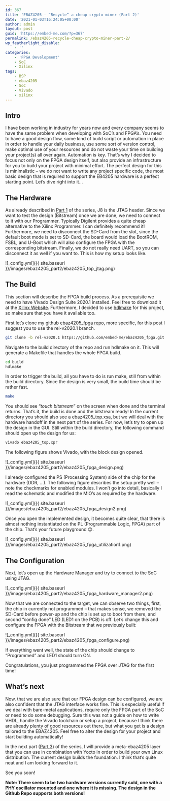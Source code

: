 ```yaml
---
id: 367
title: 'EBAZ4205 – “Recycle” a cheap crypto-miner (Part 2)'
date: '2021-01-03T16:24:05+00:00'
author: admin
layout: post
guid: 'https://embed-me.com/?p=367'
permalink: /ebaz4205-recycle-cheap-crypto-miner-part-2/
wp_featherlight_disable:
    - ''
categories:
    - 'FPGA Development'
    - SoC
    - Xilinx
tags:
    - BSP
    - ebaz4205
    - SoC
    - Vivado
    - xilinx
---
```


## Intro

I have been working in industry for years now and every company seems to have the same problem when developing with SoC’s and FPGA’s. You need to have a good design flow, some kind of build script or automation in place in order to handle your daily business, use some sort of version control, make optimal use of your resources and do not waste your time on building your project(s) all over again. Automation is key. That’s why I decided to focus not only on the FPGA design itself, but also provide an infrastructure for you to build your project with minimal effort. The perfect design for this is minimalistic – we do not want to write any project specific code, the most basic design that is required to support the EB4205 hardware is a perfect starting point. Let’s dive right into it…

## The Hardware

As already described in [Part 1](https://embed-me.github.io/ebaz4205-recycle-cheap-crypto-miner-part-1/) of the series, J8 is the JTAG header. Since we want to test the design (Bitstream) once we are done, we need to connect to it with our Programmer. Typically Digilent provides a quite cheap alternative to the Xilinx Programmer. I can definitely recommend it! Furthermore, we need to disconnect the SD-Card from the slot, since the default boot mode is set to SD-Card, the board would load the BootROM, FSBL, and U-Boot which will also configure the FPGA with the corresponding bitstream. Finally, we do not really need UART, so you can disconnect it as well if you want to. This is how my setup looks like.

![_config.yml]({{ site.baseurl }}/images/ebaz4205_part2/ebaz4205_top_jtag.png)

## The Build

This section will describe the FPGA build process. As a prerequisite we need to have Vivado Design Suite 2020.1 installed. Feel free to download it at the [Xilinx Website](https://www.xilinx.com/support/download/index.html/content/xilinx/en/downloadNav/vivado-design-tools/2020-1.html). Furthermore, I decided to use [hdlmake](https://hdlmake.readthedocs.io/en/master/) for this project, so make sure that you have it available too.

First let’s clone my github [ebaz4205\_fpga repo](https://github.com/embed-me/ebaz4205_fpga), more specific, for this post I suggest you to use the rel-v2020.1 branch.

``` bash
git clone -b rel-v2020.1 https://github.com/embed-me/ebaz4205_fpga.git
```

Navigate to the build directory of the repo and run hdlmake on it. This will generate a Makefile that handles the whole FPGA build.

``` bash
cd build
hdlmake
```

In order to trigger the build, all you have to do is run make, still from within the build directory. Since the design is very small, the build time should be rather fast.

``` bash
make
```

You should see “*touch bitstream*” on the screen when done and the terminal returns. That’s it, the build is done and the bitstream ready! In the current directory you should also see a ebaz4205\_top.xsa, but we will deal with the hardware handoff in the next part of the series. For now, let’s try to open up the design in the GUI. Still within the build directory, the following command should open up the design for us:

``` bash
vivado ebaz4205_top.xpr
```

The following figure shows Vivado, with the block design opened.

![_config.yml]({{ site.baseurl }}/images/ebaz4205_part2/ebaz4205_fpga_design.png)

I already configured the PS (Processing System) side of the chip for the hardware (DDR, …). The following figure describes the setup pretty well – note the checkmarks for enabled modules. I won’t go into detail, basically I read the schematic and modified the MIO’s as required by the hardware.

![_config.yml]({{ site.baseurl }}/images/ebaz4205_part2/ebaz4205_fpga_design2.png)

Once you open the implemented design, it becomes quite clear, that there is almost nothing instantiated on the PL (Programmable Logic, FPGA) part of the chip. That’s your future playground 😉.

![_config.yml]({{ site.baseurl }}/images/ebaz4205_part2/ebaz4205_fpga_utilization1.png)

## The Configuration

Next, let’s open up the Hardware Manager and try to connect to the SoC using JTAG.

![_config.yml]({{ site.baseurl }}/images/ebaz4205_part2/ebaz4205_fpga_hardware_manager2.png)

Now that we are connected to the target, we can observe two things, first, the chip in currently not programmed – that makes sense, we removed the SD-Card before power-up and the chip is set up to boot from there, and second “config done” LED (LED1 on the PCB) is off. Let’s change this and configure the FPGA with the Bitstream that we previously built:

![_config.yml]({{ site.baseurl }}/images/ebaz4205_part2/ebaz4205_fpga_configure.png)

If everything went well, the state of the chip should change to “Programmed” and LED1 should turn ON.

Congratulations, you just programmed the FPGA over JTAG for the first time!

## What’s next

Now, that we are also sure that our FPGA design can be configured, we are also confident that the JTAG interface works fine. This is especially useful if we deal with bare-metal applications, require only the FPGA part of the SoC or need to do some debugging. Sure this was not a guide on how to write VHDL, handle the Vivado toolchain or setup a project, because I think there are already plenty of good resources out there, but what you get is a design tailored to the EBAZ4205. Feel free to alter the design for your project and start building automatically!

In the next part ([Part 3](https://embed-me.github.io/ebaz4205-recycle-cheap-crypto-miner-part-3/)) of the series, I will provide a meta-ebaz4205 layer that you can use in combination with Yocto in order to build your own Linux distribution. The current design builds the foundation. I think that’s quite neat and I am looking forward to it.

See you soon!

**Note: There seem to be two hardware versions currently sold, one with a PHY oscillator mounted and one where it is missing. The design in the Github Repo supports both versions!**